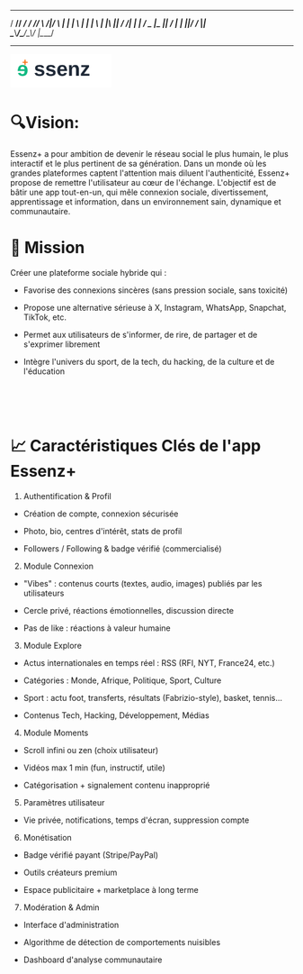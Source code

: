 
 _____ ____  ____  _____ _      ____    _   
/  __// ___\/ ___\/  __// \  /|/_   \ _| |_ 
|  \  |    \|    \|  \  | |\ || /   /|_   _|
|  /_ \___ |\___ ||  /_ | | \||/   /_  |_|  
\____\\____/\____/\____\\_/  \|\____/       
                                            
----------------------------------------------------------------

<img src="/public/logo/logo.svg" alt="Essenz+ Logo" width="180"/>

#  🔍Vision: <br>
Essenz+ a pour ambition de devenir le réseau social le plus humain, le plus interactif et le plus pertinent de sa génération. Dans un monde où les grandes plateformes captent l'attention mais diluent l'authenticité, Essenz+ propose de remettre l'utilisateur au cœur de l'échange. L'objectif est de bâtir une app tout-en-un, qui mêle connexion sociale, divertissement, apprentissage et information, dans un environnement sain, dynamique et communautaire. <br>

# 🚀 Mission

Créer une plateforme sociale hybride qui :

- Favorise des connexions sincères (sans pression sociale, sans toxicité)

- Propose une alternative sérieuse à X, Instagram, WhatsApp, Snapchat, TikTok, etc.

- Permet aux utilisateurs de s'informer, de rire, de partager et de s'exprimer librement

- Intègre l'univers du sport, de la tech, du hacking, de la culture et de l'éducation
<br>
<br>
<br>

# 📈 Caractéristiques Clés de l'app Essenz+

1. Authentification & Profil

- Création de compte, connexion sécurisée

- Photo, bio, centres d'intérêt, stats de profil

- Followers / Following & badge vérifié (commercialisé)

2. Module Connexion

- "Vibes" : contenus courts (textes, audio, images) publiés par les utilisateurs

- Cercle privé, réactions émotionnelles, discussion directe

- Pas de like : réactions à valeur humaine

3. Module Explore

- Actus internationales en temps réel : RSS (RFI, NYT, France24, etc.)

- Catégories : Monde, Afrique, Politique, Sport, Culture

- Sport : actu foot, transferts, résultats (Fabrizio-style), basket, tennis...

- Contenus Tech, Hacking, Développement, Médias

4. Module Moments

- Scroll infini ou zen (choix utilisateur)

- Vidéos max 1 min (fun, instructif, utile)

- Catégorisation + signalement contenu inapproprié

5. Paramètres utilisateur

- Vie privée, notifications, temps d'écran, suppression compte

6. Monétisation

- Badge vérifié payant (Stripe/PayPal)

- Outils créateurs premium

- Espace publicitaire + marketplace à long terme

7. Modération & Admin

- Interface d'administration

- Algorithme de détection de comportements nuisibles

- Dashboard d'analyse communautaire